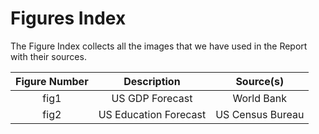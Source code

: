 # Figures Index

The Figure Index collects all the images that we have used in the Report with their sources.

| Figure Number  | Description   | Source(s)   |
|:--------------:|:-------------:|:-----------:|
| fig1  | US GDP Forecast| World Bank       |
| fig2  | US Education Forecast     | US Census Bureau       |
